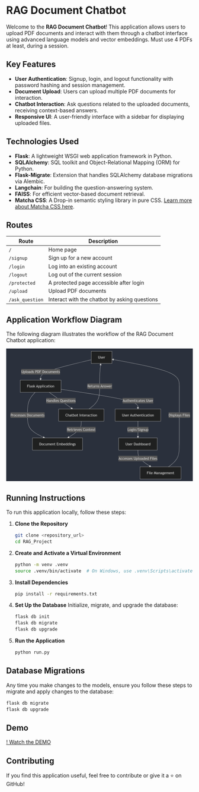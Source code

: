 # RAG Document Chatbot

Welcome to the **RAG Document Chatbot**! This application allows users to upload PDF documents and interact with them through a chatbot interface using advanced language models and vector embeddings. Must use 4 PDFs at least, during a session.

## Key Features
- **User Authentication**: Signup, login, and logout functionality with password hashing and session management.
- **Document Upload**: Users can upload multiple PDF documents for interaction.
- **Chatbot Interaction**: Ask questions related to the uploaded documents, receiving context-based answers.
- **Responsive UI**: A user-friendly interface with a sidebar for displaying uploaded files.

## Technologies Used
- **Flask**: A lightweight WSGI web application framework in Python.
- **SQLAlchemy**: SQL toolkit and Object-Relational Mapping (ORM) for Python.
- **Flask-Migrate**: Extension that handles SQLAlchemy database migrations via Alembic.
- **Langchain**: For building the question-answering system.
- **FAISS**: For efficient vector-based document retrieval.
- **Matcha CSS**: A Drop-in semantic styling library in pure CSS. [Learn more about Matcha CSS here](https://matcha.mizu.sh/).

## Routes
| Route                | Description                                       |
|----------------------|---------------------------------------------------|
| `/`                  | Home page                                        |
| `/signup`            | Sign up for a new account                         |
| `/login`             | Log into an existing account                      |
| `/logout`            | Log out of the current session                    |
| `/protected`         | A protected page accessible after login           |
| `/upload`            | Upload PDF documents                              |
| `/ask_question`      | Interact with the chatbot by asking questions     |

## Application Workflow Diagram

The following diagram illustrates the workflow of the RAG Document Chatbot application:

![Application Workflow](assets/design.png)


## Running Instructions
To run this application locally, follow these steps:

1. **Clone the Repository**
   ```bash
   git clone <repository_url>
   cd RAG_Project
   ```

2. **Create and Activate a Virtual Environment**
   ```bash
   python -m venv .venv
   source .venv/bin/activate  # On Windows, use .venv\Scripts\activate
   ```

3. **Install Dependencies**
   ```bash
   pip install -r requirements.txt
   ```

4. **Set Up the Database**
   Initialize, migrate, and upgrade the database:
   ```bash
   flask db init
   flask db migrate
   flask db upgrade
   ```

5. **Run the Application**
   ```bash
   python run.py
   ```

## Database Migrations
Any time you make changes to the models, ensure you follow these steps to migrate and apply changes to the database:
```bash
flask db migrate
flask db upgrade
```

## Demo

[! Watch the DEMO](./assets/RAG-Chatbot-Demo.webm)

## Contributing
If you find this application useful, feel free to contribute or give it a ⭐ on GitHub!




